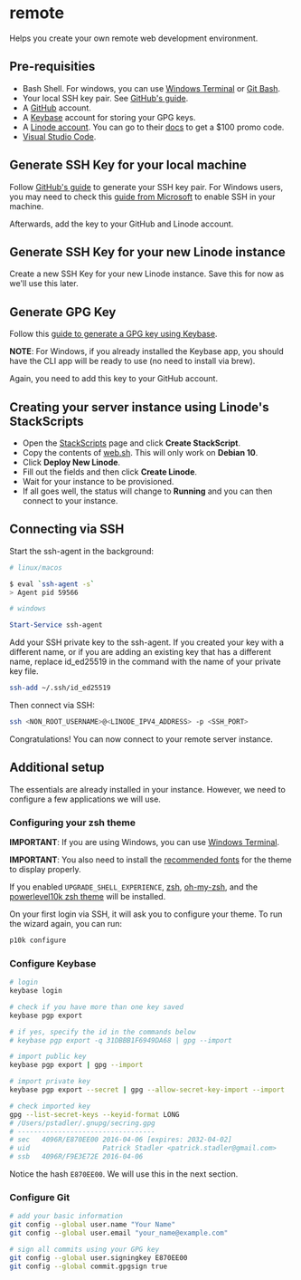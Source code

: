 # remote

Helps you create your own remote web development environment.

## Pre-requisities

- Bash Shell. For windows, you can use [Windows Terminal](https://www.microsoft.com/en-us/p/windows-terminal/9n0dx20hk701) or [Git Bash](https://git-scm.com/downloads).
- Your local SSH key pair. See [GitHub's guide](https://docs.github.com/en/github/authenticating-to-github/generating-a-new-ssh-key-and-adding-it-to-the-ssh-agent).
- A [GitHub](https://github.com) account.
- A [Keybase](https://keybase.io/) account for storing your GPG keys.
- A [Linode account](https://www.linode.com/?r=b042b8d928111627044d292bdbca3691c536bf8d). You can go to their [docs](https://www.linode.com/docs/guides/getting-started/) to get a $100 promo code.
- [Visual Studio Code](https://code.visualstudio.com/).

## Generate SSH Key for your local machine

Follow [GitHub's guide](https://docs.github.com/en/github/authenticating-to-github/generating-a-new-ssh-key-and-adding-it-to-the-ssh-agent) to generate your SSH key pair. For Windows users, you may need to check this [guide from Microsoft](https://docs.microsoft.com/en-us/windows-server/administration/openssh/openssh_keymanagement) to enable SSH in your machine.

Afterwards, add the key to your GitHub and Linode account.

## Generate SSH Key for your new Linode instance

Create a new SSH Key for your new Linode instance. Save this for now as we'll use this later.

## Generate GPG Key

Follow this [guide to generate a GPG key using Keybase](https://github.com/pstadler/keybase-gpg-github).

**NOTE**: For Windows, if you already installed the Keybase app, you should have the CLI app will be ready to use (no need to install via brew).

Again, you need to add this key to your GitHub account.

## Creating your server instance using Linode's StackScripts

- Open the [StackScripts](https://cloud.linode.com/stackscripts/account) page and click **Create StackScript**.
- Copy the contents of [web.sh](./linode/web.sh). This will only work on **Debian 10**.
- Click **Deploy New Linode**.
- Fill out the fields and then click **Create Linode**.
- Wait for your instance to be provisioned.
- If all goes well, the status will change to **Running** and you can then connect to your instance.

## Connecting via SSH

Start the ssh-agent in the background:

```bash
# linux/macos

$ eval `ssh-agent -s`
> Agent pid 59566
```

```powershell
# windows

Start-Service ssh-agent
```

Add your SSH private key to the ssh-agent. If you created your key with a different name, or if you are adding an existing key that has a different name, replace id_ed25519 in the command with the name of your private key file.

```bash
ssh-add ~/.ssh/id_ed25519
```

Then connect via SSH:

```bash
ssh <NON_ROOT_USERNAME>@<LINODE_IPV4_ADDRESS> -p <SSH_PORT>
```

Congratulations! You can now connect to your remote server instance.

## Additional setup

The essentials are already installed in your instance. However, we need to configure a few applications we will use.

### Configuring your zsh theme

**IMPORTANT**: If you are using Windows, you can use [Windows Terminal](https://microsoft.com/en-us/p/windows-terminal/9n0dx20hk701).

**IMPORTANT**: You also need to install the [recommended fonts](https://github.com/romkatv/powerlevel10k#meslo-nerd-font-patched-for-powerlevel10k) for the theme to display properly.

If you enabled `UPGRADE_SHELL_EXPERIENCE`, [zsh](https://sourceforge.net/p/zsh/code/ci/master/tree/), [oh-my-zsh](https://ohmyz.sh/), and the [powerlevel10k zsh theme](https://github.com/romkatv/powerlevel10k) will be installed.

On your first login via SSH, it will ask you to configure your theme. To run the wizard again, you can run:

```bash
p10k configure
```

### Configure Keybase

```bash
# login
keybase login

# check if you have more than one key saved
keybase pgp export

# if yes, specify the id in the commands below
# keybase pgp export -q 31DBBB1F6949DA68 | gpg --import

# import public key
keybase pgp export | gpg --import

# import private key
keybase pgp export --secret | gpg --allow-secret-key-import --import

# check imported key
gpg --list-secret-keys --keyid-format LONG
# /Users/pstadler/.gnupg/secring.gpg
# ----------------------------------
# sec   4096R/E870EE00 2016-04-06 [expires: 2032-04-02]
# uid                  Patrick Stadler <patrick.stadler@gmail.com>
# ssb   4096R/F9E3E72E 2016-04-06
```

Notice the hash `E870EE00`. We will use this in the next section.

### Configure Git

```bash
# add your basic information
git config --global user.name "Your Name"
git config --global user.email "your_name@example.com"

# sign all commits using your GPG key
git config --global user.signingkey E870EE00
git config --global commit.gpgsign true
```
